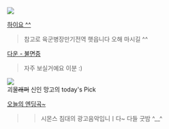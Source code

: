 #  

![](https://user-images.githubusercontent.com/71762478/99138770-5d679d00-2676-11eb-8e67-d5c488365599.png)   


[하이요 ^^](https://youtu.be/AP6qS2m6Cyc)   
> 참고로 육군병장만기전역 햇읍니다 오해 마시길 ^^  
  
  
[다운 - 불면증](https://youtu.be/DGFsc3Ksqug)    
> 자주 보실거예요 이분 :)  

![](https://i.ytimg.com/vi/se7YOpf9Q0E/maxresdefault.jpg)  
괴물~~래퍼~~ 신인 망고의 today's Pick  


[오늘의 엔딩곡~](https://youtu.be/NmeaLvaU77Q)  
>> 시몬스 침대의 광고음악입니ㅣ다~ 다들 굿밤 ^__^  
  
